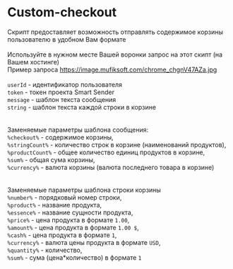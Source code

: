 # Custom-checkout
Скрипт предоставляет возможность отправлять содержимое корзины пользователю в удобном Вам формате<br>
<br>
Используйте в нужном месте Вашей воронки запрос на этот скипт (на Вашем хостинге)<br>
Пример запроса https://image.mufiksoft.com/chrome_chgnV47AZa.jpg<br>
<br>
```userId``` - идентификатор пользователя<br>
```token``` - токен проекта Smart Sender<br>
```message``` - шаблон текста сообщения<br>
```string``` - шаблон текста каждой строки в корзине<br>
<br>
<br>
Заменяемые параметры шаблона сообщения:<br>
```%checkout%``` - содержимое корзины,<br>
```%stringCount%``` - количество строк в корзине (наименований продуктов),<br>
```%productCount%``` - общее количество единиц продуктов в корзине,<br>
```%sum%``` - общая сума корзины,<br>
```%currency%``` - валюта корзины (валюта последнего товара в корзине)<br>
<br>
<br>
Заменяемые параметры шаблона строки корзины<br>
```%number%``` - порядковый номер строки,<br>
```%product%``` - название продукта,<br>
```%essence%``` - название сущности продукта,<br>
```%price%``` - цена продукта в формате ```1.00```,<br>
```%amount%``` - цена продукта в формате ```1.00 $```,<br>
```%cash%``` - цена продукта в формате ```1```,<br>
```%currency%``` - валюта цены продукта в формате ```USD```,<br>
```%quantity%``` - количество,<br>
```%sum%``` - сума (цена*количество) в формате ```1```<br>

